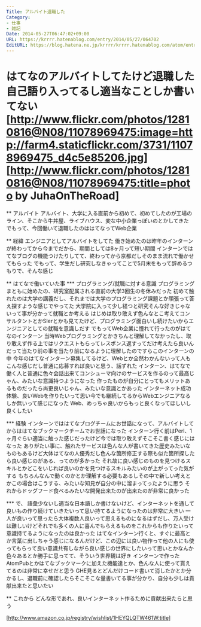 ```yaml
---
Title: アルバイト退職した
Category:
- 仕事
- 雑記
Date: 2014-05-27T06:47:02+09:00
URL: https://krrrr.hatenablog.com/entry/2014/05/27/064702
EditURL: https://blog.hatena.ne.jp/krrrr/krrrr.hatenablog.com/atom/entry/12921228815725031131
---
```


はてなのアルバイトしてたけど退職した
自己語り入ってるし適当なことしか書いてない
[http://www.flickr.com/photos/12810816@N08/11078969475:image=http://farm4.staticflickr.com/3731/11078969475_d4c5e85206.jpg]
[http://www.flickr.com/photos/12810816@N08/11078969475:title=photo by JuhaOnTheRoad]
====
** アルバイト
アルバイト、大学に入る直前から初めて、初めてしたのが工場のライン、そこから牛丼屋、ライブハウス、変な中小企業っぽいのとかしてきた
でもって、今回働いて退職したのははてなってWeb企業

** 経緯
エンジニアとしてアルバイトをしてた
働き始めたのは昨年のインターンが終わってから今までだから、期間としては8ヶ月って短い期間
インターンではてなブログの機能つけたりしてて、終わってから京都だしそのまま流れで働かせてもらった
でもって、学生だし研究しなきゃってことで5月末をもって辞めるつもりで、そんな感じ

** はてなで働いていた事
*** プログラミング/就職に対する意識
プログラミングまともに始めたの、研究室配属される直前の大学3回生の冬休みだった
初めて触れたのは大学の講義だし、それまでは大学のプログラミング課題とか頑張って答え探すような感じでやってた
大学院に入って少し経つと研究そんな好きじゃないって事が分かって就職とか考える
はじめは取り敢えず色んなとこ考えてコンサルタントとかSIerとかも見てたけど、プログラミング面白いし続けたいからエンジニアとしての就職を意識しだす
でもってWeb企業に憧れて行ったのがはてなのインターン
当時Webプログラミングとかきちんと理解してなかったし、取り敢えず作る上ではリクエストもらってレスポンス返すってだけ考えたら良いんだって当たり前の事を当たり前になるように理解したのですらこのインターンの中
今年のはてなインターン募集してるけど、Webとか全然わかんないって人もこんな感じだし普通に応募すれば良いと思う、話ずれた
インターン、はてなで働く人と普通に色々会話出来てコンシューマ向けのサービスを作るのって最高じゃん、みたいな意識持つようになった
作ったものが自分にとってもメリットあるものだったら尚更良いじゃん、みたいな意識とかあった
インターネット成功体験、良いWebを作りたいって思い今でも継続してるからWebエンジニアなるしか無いって感じになった
Web、めっちゃ良いからもっと良くなってほしいし良くしたい

*** 経験
インターンでははてなブログチームにお世話になって、アルバイトしてからははてなブックマークチームでお世話になった
インターン行く前はPerl、1ヶ月ぐらい適当に触った感じだったけど今では取り敢えずそこそこ書く感じにはなった
ありがたい事に、触れたサービスは色んな人が書いてきた歴史みたいなものもあるけど大体はてなの人優秀だし色んな箇所修正する際も似た箇所探したら良い感じのがある、ってのが多かった
それ故に良い感じのものを見つけるスキルとかどこをいじれば良いのかを見つけるスキルみたいのが上がってった気がする
もちろんなんで動くのかとか理解する必要もあるしその中で新しい考えとかこの場合はこうする、みたいな知見が自分の中に溜まってったように思う
それからドッグフード食べるみたいな開発出来たのが出来たのが非常に良かった

*** で、
語彙少ないし適当な日本語しか書けないけど、インターネットを通して良いもの作り続けていきたいって思い持てるようになったのは非常に大きい
一人が良いって思ったら大体複数人良いって思えるものになるはずだし、万人受けは難しいけどそれでも多くの人に喜んでもらえるものをこれからも作りたいって意識持てるようになったのは良かった
はてなインターン行くと、すぐに最高とか言葉に出しちゃう感じになるんだけど、この辺には良い物作って他の人にも使ってもらって良い意識共有しながら良い感じの世界にしたいって思いとかなんか色々あるとか勝手に思ってて、そういう世界観は好き
インターンで作ったAtomPubとかはてなブックマークに加えた機能達とか、色んな人に使って貰えてるのは非常に幸せだと思う
GHE見るとどんだけコード書いて消したかとか分かるし、退職前に確認したらそこそこな量書いてる事が分かり、自分も少しは貢献出来たと思いたい

** これから
どんな形であれ、良いインターネット作るために貢献出来たらと思う

[http://www.amazon.co.jp/registry/wishlist/1HEYQLQTW461W:title]
